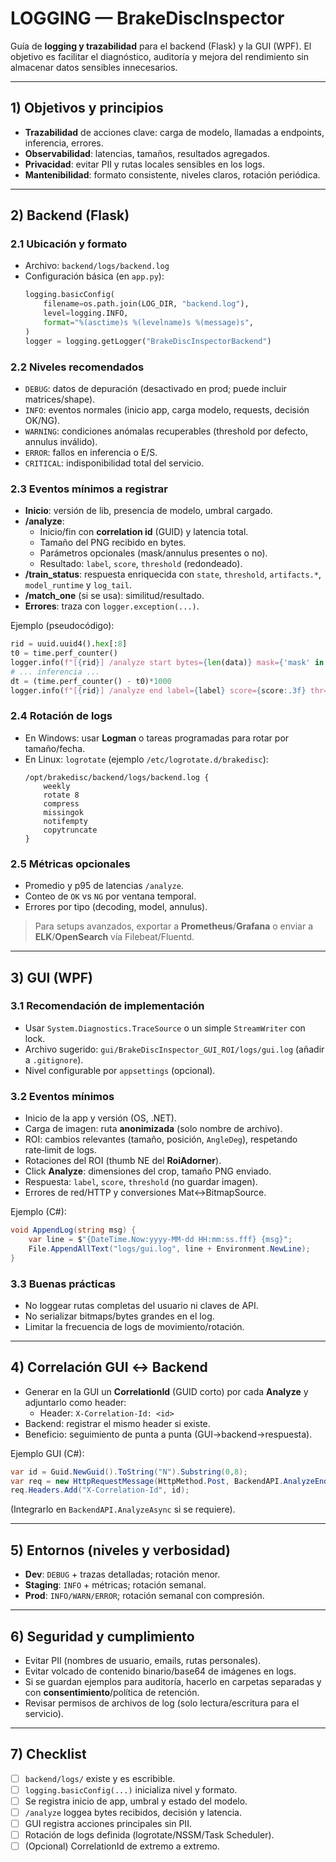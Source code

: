 
# LOGGING — BrakeDiscInspector

Guía de **logging y trazabilidad** para el backend (Flask) y la GUI (WPF). El objetivo es facilitar el diagnóstico, auditoría y mejora del rendimiento sin almacenar datos sensibles innecesarios.

---

## 1) Objetivos y principios

- **Trazabilidad** de acciones clave: carga de modelo, llamadas a endpoints, inferencia, errores.
- **Observabilidad**: latencias, tamaños, resultados agregados.
- **Privacidad**: evitar PII y rutas locales sensibles en los logs.
- **Mantenibilidad**: formato consistente, niveles claros, rotación periódica.

---

## 2) Backend (Flask)

### 2.1 Ubicación y formato
- Archivo: `backend/logs/backend.log`
- Configuración básica (en `app.py`):
  ```python
  logging.basicConfig(
      filename=os.path.join(LOG_DIR, "backend.log"),
      level=logging.INFO,
      format="%(asctime)s %(levelname)s %(message)s",
  )
  logger = logging.getLogger("BrakeDiscInspectorBackend")
  ```

### 2.2 Niveles recomendados
- `DEBUG`: datos de depuración (desactivado en prod; puede incluir matrices/shape).
- `INFO`: eventos normales (inicio app, carga modelo, requests, decisión OK/NG).
- `WARNING`: condiciones anómalas recuperables (threshold por defecto, annulus inválido).
- `ERROR`: fallos en inferencia o E/S.
- `CRITICAL`: indisponibilidad total del servicio.

### 2.3 Eventos mínimos a registrar
- **Inicio**: versión de lib, presencia de modelo, umbral cargado.
- **/analyze**:
  - Inicio/fin con **correlation id** (GUID) y latencia total.
  - Tamaño del PNG recibido en bytes.
  - Parámetros opcionales (mask/annulus presentes o no).
  - Resultado: `label`, `score`, `threshold` (redondeado).
- **/train_status**: respuesta enriquecida con `state`, `threshold`, `artifacts.*`, `model_runtime` y `log_tail`.
- **/match_one** (si se usa): similitud/resultado.
- **Errores**: traza con `logger.exception(...)`.

Ejemplo (pseudocódigo):
```python
rid = uuid.uuid4().hex[:8]
t0 = time.perf_counter()
logger.info(f"[{rid}] /analyze start bytes={len(data)} mask={'mask' in request.files} ann={'annulus' in request.form}")
# ... inferencia ...
dt = (time.perf_counter() - t0)*1000
logger.info(f"[{rid}] /analyze end label={label} score={score:.3f} thr={_threshold:.3f} dt_ms={dt:.1f}")
```

### 2.4 Rotación de logs
- En Windows: usar **Logman** o tareas programadas para rotar por tamaño/fecha.
- En Linux: `logrotate` (ejemplo `/etc/logrotate.d/brakedisc`):
  ```
  /opt/brakedisc/backend/logs/backend.log {
      weekly
      rotate 8
      compress
      missingok
      notifempty
      copytruncate
  }
  ```

### 2.5 Métricas opcionales
- Promedio y p95 de latencias `/analyze`.
- Conteo de `OK` vs `NG` por ventana temporal.
- Errores por tipo (decoding, model, annulus).

> Para setups avanzados, exportar a **Prometheus**/**Grafana** o enviar a **ELK**/**OpenSearch** vía Filebeat/Fluentd.

---

## 3) GUI (WPF)

### 3.1 Recomendación de implementación
- Usar `System.Diagnostics.TraceSource` o un simple `StreamWriter` con lock.
- Archivo sugerido: `gui/BrakeDiscInspector_GUI_ROI/logs/gui.log` (añadir a `.gitignore`).
- Nivel configurable por `appsettings` (opcional).

### 3.2 Eventos mínimos
- Inicio de la app y versión (OS, .NET).
- Carga de imagen: ruta **anonimizada** (solo nombre de archivo).
- ROI: cambios relevantes (tamaño, posición, `AngleDeg`), respetando rate‑limit de logs.
- Rotaciones del ROI (thumb NE del **RoiAdorner**).
- Click **Analyze**: dimensiones del crop, tamaño PNG enviado.
- Respuesta: `label`, `score`, `threshold` (no guardar imagen).
- Errores de red/HTTP y conversiones Mat↔BitmapSource.

Ejemplo (C#):
```csharp
void AppendLog(string msg) {
    var line = $"{DateTime.Now:yyyy-MM-dd HH:mm:ss.fff} {msg}";
    File.AppendAllText("logs/gui.log", line + Environment.NewLine);
}
```

### 3.3 Buenas prácticas
- No loggear rutas completas del usuario ni claves de API.
- No serializar bitmaps/bytes grandes en el log.
- Limitar la frecuencia de logs de movimiento/rotación.

---

## 4) Correlación GUI ↔ Backend

- Generar en la GUI un **CorrelationId** (GUID corto) por cada **Analyze** y adjuntarlo como header:
  - Header: `X-Correlation-Id: <id>`
- Backend: registrar el mismo header si existe.
- Beneficio: seguimiento de punta a punta (GUI→backend→respuesta).

Ejemplo GUI (C#):
```csharp
var id = Guid.NewGuid().ToString("N").Substring(0,8);
var req = new HttpRequestMessage(HttpMethod.Post, BackendAPI.AnalyzeEndpoint);
req.Headers.Add("X-Correlation-Id", id);
```
(Integrarlo en `BackendAPI.AnalyzeAsync` si se requiere).

---

## 5) Entornos (niveles y verbosidad)

- **Dev**: `DEBUG` + trazas detalladas; rotación menor.
- **Staging**: `INFO` + métricas; rotación semanal.
- **Prod**: `INFO/WARN/ERROR`; rotación semanal con compresión.

---

## 6) Seguridad y cumplimiento

- Evitar PII (nombres de usuario, emails, rutas personales).
- Evitar volcado de contenido binario/base64 de imágenes en logs.
- Si se guardan ejemplos para auditoría, hacerlo en carpetas separadas y con **consentimiento**/política de retención.
- Revisar permisos de archivos de log (solo lectura/escritura para el servicio).

---

## 7) Checklist

- [ ] `backend/logs/` existe y es escribible.
- [ ] `logging.basicConfig(...)` inicializa nivel y formato.
- [ ] Se registra inicio de app, umbral y estado del modelo.
- [ ] `/analyze` loggea bytes recibidos, decisión y latencia.
- [ ] GUI registra acciones principales sin PII.
- [ ] Rotación de logs definida (logrotate/NSSM/Task Scheduler).
- [ ] (Opcional) CorrelationId de extremo a extremo.
